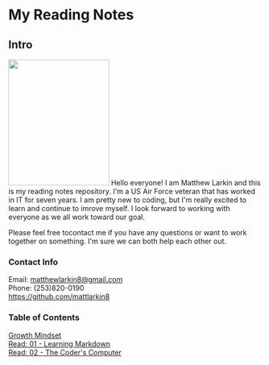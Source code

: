 # **My Reading Notes**

## **Intro**
<img src="https://user-images.githubusercontent.com/104344814/165158585-2c82acc3-4646-48fb-bfff-8ba10c0c8ea5.jpeg" width="200" height="250" />  
Hello everyone! I am Matthew Larkin and this is my reading notes repository. I'm a US Air Force veteran that has worked in IT for seven years. I am pretty new to coding, but I'm really excited to learn and continue to imrove myself. I look forward to working with everyone as we all work toward our goal.

Please feel free tocontact me if you have any questions or want to work together on something. I'm sure we can both help each other out.

### **Contact Info**
Email: matthewlarkin8@gmail.com  
Phone: (253)820-0190  
<https://github.com/mattlarkin8>

### **Table of Contents**
[Growth Mindset](Growth%20Mindset)  
[Read: 01 - Learning Markdown](Markdown.md)  
[Read: 02 - The Coder's Computer](Coder.md)  
